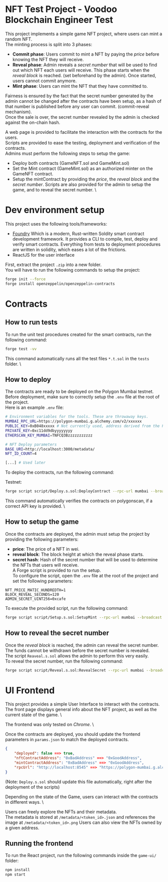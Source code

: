 # NFT Test Project - Voodoo Blockchain Engineer Test

This project implements a simple game NFT project, where users can mint a random NFT. \
The minting process is split into 3 phases:
- **Commit phase**: Users commit to mint a NFT by paying the _price_ before knowing the NFT they will receive.
- **Reveal phase**: Admin reveals a _secret number_ that will be used to find out which NFT each users will receive. This phase starts when the _reveal block_ is reached. (set beforehand by the admin). Once started, users cannot commit anymore.
- **Mint phase**: Users can mint the NFT that they have committed to. 

Fairness is ensured by the fact that the secret number generated by the admin cannot be changed after the contracts have been setup, as a hash of that number is published before any user can commit. (commit-reveal mechanism). \
Once the sale is over, the secret number revealed by the admin is checked against the on-chain hash.

A web page is provided to facilitate the interaction with the contracts for the users. \
Scripts are provided to ease the testing, deployment and verification of the contracts. \
Admins must perform the following steps to setup the game:
- Deploy both contracts (GameNFT.sol and GameMint.sol)
- Set the Mint contract (GameMint.sol) as an authorized minter on the GameNFT contract.
- Setup the mintContract by providing the _price_, the _reveal block_ and the _secret number_.
Scripts are also provided for the admin to setup the game, and to reveal the secret number. \

# Dev environment setup

This project uses the following tools/frameworks:
- [Foundry](https://book.getfoundry.sh/) Which is a modern, Rust-written Soldity smart contract development framework. It provides a CLI to compile, test, deploy and verify smart contracts. Everything from tests to deployment procedures are written in solidity, which eases a lot of the frictions.
- ReactJS for the user interface

First, extract the project `.zip` into a new folder. \
You will have to run the following commands to setup the project:
```bash
forge init --force
forge install openzeppelin/openzeppelin-contracts
```	

# Contracts

## How to run tests

To run the unit test procedures created for the smart contracts, run the following command:

```bash
forge test -vv
```
This command automatically runs all the test files `*.t.sol` in the `tests` folder. \

## How to deploy

The contracts are ready to be deployed on the Polygon Mumbai testnet. \
Before deployment, make sure to correctly setup the `.env` file at the root of the project. \
Here is an example `.env` file:
```bash
# Environment variables for the tools. These are throwaway keys.
MUMBAI_RPC_URL=https://polygon-mumbai.g.alchemy.com/v2/xxxxxx
PUBLIC_KEY=0xB048xxxxx # Not currently used, address derived from the PK
PRIVATE_KEY=0xc11dd9dbyyyyyyyy
ETHERSCAN_KEY_MUMBAI=TNFCQ3Bzzzzzzzzzzz

# NFT Deploy parameters
BASE_URI=http://localhost:3000/metadata/
NFT_ID_COUNT=4

[...] # Used later
```

To deploy the contracts, run the following command:

Testnet:
```bash	
forge script script/Deploy.s.sol:DeployContract --rpc-url mumbai --broadcast -vv --verify
```
This command automatically verifies the contracts on polygonscan, if a correct API key is provided. \

## How to setup the game

Once the contracts are deployed, the admin must setup the project by providing the following parameters:
- **price**: The price of a NFT in wei.
- **reveal block**: The block height at which the reveal phase starts.
- **secret hash**: Hash of the secret number that will be used to determine the NFTs that users will receive. \
A Forge script is provided to run the setup. \
To configure the script, open the `.env` file at the root of the project and set the following parameters:
```
NFT_PRICE_MATIC_HUNDREDTH=1
BLOCK_REVEAL_SECONDS=120
ADMIN_SECRET_UINT256=0xcafe
```

To execute the provided script, run the following command:
```bash
forge script script/Setup.s.sol:SetupMint --rpc-url mumbai --broadcast -vv
```


## How to reveal the secret number

Once the _reveal block_ is reached, the admin can reveal the secret number. The funds cannot be withdrawn before the secret number is revealed. \
The script `Reaveal.s.sol` allows the admin to perform this very easily. \
To reveal the secret number, run the following command:
```bash
forge script script/Reveal.s.sol:RevealSecret --rpc-url mumbai --broadcast -vv
```

# UI Frontend

This project provides a simple User Interface to interact with the contracts. \
The front page displays general info about the NFT project, as well as the current state of the game. \

The frontend was only tested on _Chrome_. \

Once the contracts are deployed, you should update the frontend parameters in `params.json` to match the deployed contracts. 
```json
{
    "deployed": false ==> true,
    "nftContractAddress": "0xBadAddress" ==> "0xGoodAddress",
    "mintContractAddress": "0xBadAddress" ==> "0xGoodAddress",
    "rpcUrl": "http://localhost:8545" ==> "https://polygon-mumbai.g.alchemy.com/v2/..."
}
```
(Note: `Deploy.s.sol` should update this file automatically, right after the deployment of the scripts)

Depending on the state of the Game, users can interact with the contracts in different ways. \

Users can freely explore the NFTs and their metadata. \
The metadata is stored at `/metadata/<token_id>.json` and references the image at `/metadata/<token_id>.png`
Users can also view the NFTs owned by a given address.

## Running the frontend

To run the React project, run the following commands inside the `game-ui/` folder:
```bash
npm install
npm start
```
